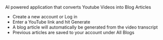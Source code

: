 AI powered application that converts Youtube Videos into Blog Articles

- Create a new account or Log in
- Enter a YouTube link and hit Generate
- A blog article will automatically be generated from the video transcript
- Previous articles are saved to your account under All Blogs 
